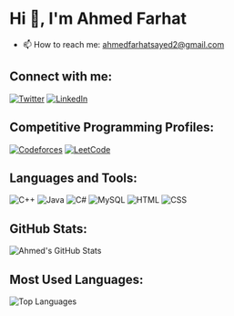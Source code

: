 # Hi 👋, I'm Ahmed Farhat

- 📫 How to reach me: ahmedfarhatsayed2@gmail.com

## Connect with me:
[![Twitter](https://img.shields.io/twitter/follow/ahmed?style=social)](https://x.com/Ahmedd_farhat)
[![LinkedIn](https://img.shields.io/badge/-LinkedIn-blue?style=flat-square&logo=Linkedin&logoColor=white)](https://www.linkedin.com/in/ahmed-farhat-sayed-92a820253/)

## Competitive Programming Profiles:
[![Codeforces](https://img.shields.io/badge/Codeforces-555555?style=flat-square&logo=Codeforces&logoColor=white)](https://codeforces.com/profile/Ahmed-Farhat)
[![LeetCode](https://img.shields.io/badge/LeetCode-FFA116?style=flat-square&logo=LeetCode&logoColor=black)](https://leetcode.com/u/Ahmed_Farhat/)

## Languages and Tools:
![C++](https://img.shields.io/badge/C++-00599C?style=flat-square&logo=c%2B%2B&logoColor=white)
![Java](https://img.shields.io/badge/Java-ED8B00?style=flat-square&logo=java&logoColor=white)
![C#](https://img.shields.io/badge/C%23-239120?style=flat-square&logo=c-sharp&logoColor=white)
![MySQL](https://img.shields.io/badge/MySQL-4479A1?style=flat-square&logo=mysql&logoColor=white)
![HTML](https://img.shields.io/badge/HTML-E34F26?style=flat-square&logo=html5&logoColor=white)
![CSS](https://img.shields.io/badge/CSS-1572B6?style=flat-square&logo=css3&logoColor=white)

## GitHub Stats:
![Ahmed's GitHub Stats](https://github-readme-stats.vercel.app/api?username=ahmedfarhat25&show_icons=true&theme=radical)

## Most Used Languages:
![Top Languages](https://github-readme-stats.vercel.app/api/top-langs/?username=ahmedfarhat25&layout=compact&theme=radical)
